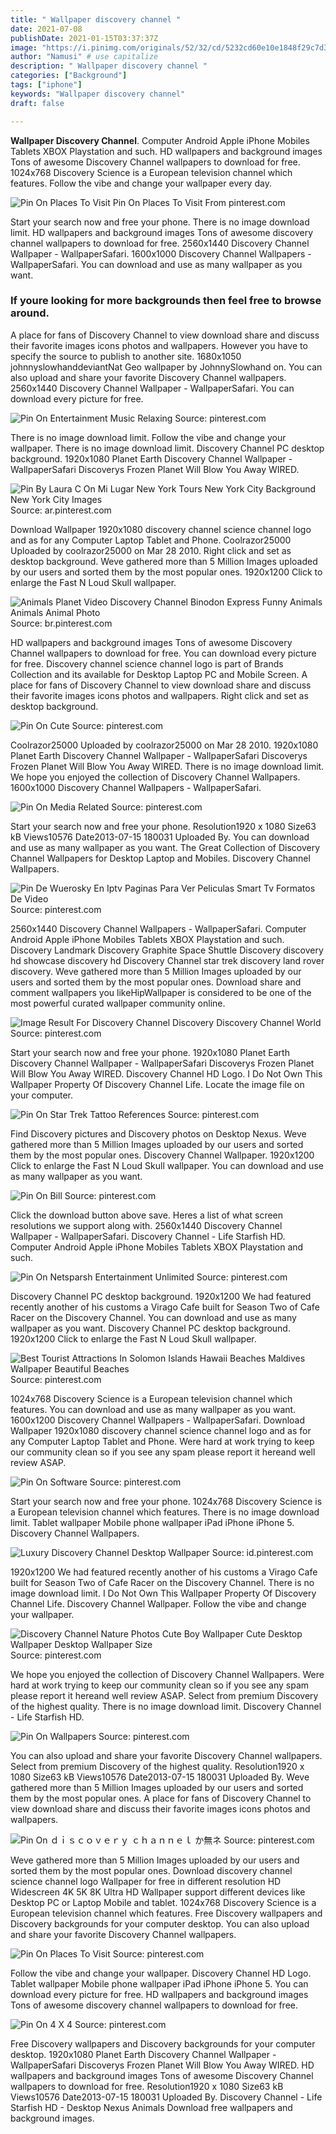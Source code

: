 ```yaml
---
title: " Wallpaper discovery channel "
date: 2021-07-08
publishDate: 2021-01-15T03:37:37Z
image: "https://i.pinimg.com/originals/52/32/cd/5232cd60e10e1848f29c7d3ca7192f7e.jpg"
author: "Namusi" # use capitalize
description: " Wallpaper discovery channel "
categories: ["Background"]
tags: ["iphone"]
keywords: "Wallpaper discovery channel"
draft: false

---
```



**Wallpaper Discovery Channel**. Computer Android Apple iPhone Mobiles Tablets XBOX Playstation and such. HD wallpapers and background images Tons of awesome Discovery Channel wallpapers to download for free. 1024x768 Discovery Science is a European television channel which features. Follow the vibe and change your wallpaper every day.

![Pin On Places To Visit](https://i.pinimg.com/originals/f6/73/03/f67303e422cfa2ebbea5f4fefd214a04.png "Pin On Places To Visit")
Pin On Places To Visit From pinterest.com


Start your search now and free your phone. There is no image download limit. HD wallpapers and background images Tons of awesome discovery channel wallpapers to download for free. 2560x1440 Discovery Channel Wallpaper - WallpaperSafari. 1600x1000 Discovery Channel Wallpapers - WallpaperSafari. You can download and use as many wallpaper as you want.

### If youre looking for more backgrounds then feel free to browse around.

A place for fans of Discovery Channel to view download share and discuss their favorite images icons photos and wallpapers. However you have to specify the source to publish to another site. 1680x1050 johnnyslowhanddeviantNat Geo wallpaper by JohnnySlowhand on. You can also upload and share your favorite Discovery Channel wallpapers. 2560x1440 Discovery Channel Wallpaper - WallpaperSafari. You can download every picture for free.


![Pin On Entertainment Music Relaxing](https://i.pinimg.com/originals/3b/a4/e4/3ba4e416b95fe041134748d03982ede8.jpg "Pin On Entertainment Music Relaxing")
Source: pinterest.com

There is no image download limit. Follow the vibe and change your wallpaper. There is no image download limit. Discovery Channel PC desktop background. 1920x1080 Planet Earth Discovery Channel Wallpaper - WallpaperSafari Discoverys Frozen Planet Will Blow You Away WIRED.

![Pin By Laura C On Mi Lugar New York Tours New York City Background New York City Images](https://i.pinimg.com/originals/44/43/e1/4443e1b1a333ebdb6c3d8be319505fca.jpg "Pin By Laura C On Mi Lugar New York Tours New York City Background New York City Images")
Source: ar.pinterest.com

Download Wallpaper 1920x1080 discovery channel science channel logo and as for any Computer Laptop Tablet and Phone. Coolrazor25000 Uploaded by coolrazor25000 on Mar 28 2010. Right click and set as desktop background. Weve gathered more than 5 Million Images uploaded by our users and sorted them by the most popular ones. 1920x1200 Click to enlarge the Fast N Loud Skull wallpaper.

![Animals Planet Video Discovery Channel Binodon Express Funny Animals Animals Animal Photo](https://i.pinimg.com/originals/f1/9c/a3/f19ca311619e41150e0c766b017c946a.jpg "Animals Planet Video Discovery Channel Binodon Express Funny Animals Animals Animal Photo")
Source: br.pinterest.com

HD wallpapers and background images Tons of awesome Discovery Channel wallpapers to download for free. You can download every picture for free. Discovery channel science channel logo is part of Brands Collection and its available for Desktop Laptop PC and Mobile Screen. A place for fans of Discovery Channel to view download share and discuss their favorite images icons photos and wallpapers. Right click and set as desktop background.

![Pin On Cute](https://i.pinimg.com/originals/88/b1/d2/88b1d245f6372bf0c7fdfc702d17a84f.jpg "Pin On Cute")
Source: pinterest.com

Coolrazor25000 Uploaded by coolrazor25000 on Mar 28 2010. 1920x1080 Planet Earth Discovery Channel Wallpaper - WallpaperSafari Discoverys Frozen Planet Will Blow You Away WIRED. There is no image download limit. We hope you enjoyed the collection of Discovery Channel Wallpapers. 1600x1000 Discovery Channel Wallpapers - WallpaperSafari.

![Pin On Media Related](https://i.pinimg.com/originals/9b/ed/ff/9bedff6df70651be41f5b7dfee6e0572.jpg "Pin On Media Related")
Source: pinterest.com

Start your search now and free your phone. Resolution1920 x 1080 Size63 kB Views10576 Date2013-07-15 180031 Uploaded By. You can download and use as many wallpaper as you want. The Great Collection of Discovery Channel Wallpapers for Desktop Laptop and Mobiles. Discovery Channel Wallpapers.

![Pin De Wuerosky En Iptv Paginas Para Ver Peliculas Smart Tv Formatos De Video](https://i.pinimg.com/originals/89/95/1b/89951b81ad9234ea43186bce74ebf4cf.jpg "Pin De Wuerosky En Iptv Paginas Para Ver Peliculas Smart Tv Formatos De Video")
Source: pinterest.com

2560x1440 Discovery Channel Wallpapers - WallpaperSafari. Computer Android Apple iPhone Mobiles Tablets XBOX Playstation and such. Discovery Landmark Discovery Graphite Space Shuttle Discovery discovery hd showcase discovery hd Discovery Channel star trek discovery land rover discovery. Weve gathered more than 5 Million Images uploaded by our users and sorted them by the most popular ones. Download share and comment wallpapers you likeHipWallpaper is considered to be one of the most powerful curated wallpaper community online.

![Image Result For Discovery Channel Discovery Discovery Channel World](https://i.pinimg.com/474x/89/37/94/89379425686e1503a04b25beba994a35.jpg "Image Result For Discovery Channel Discovery Discovery Channel World")
Source: pinterest.com

Start your search now and free your phone. 1920x1080 Planet Earth Discovery Channel Wallpaper - WallpaperSafari Discoverys Frozen Planet Will Blow You Away WIRED. Discovery Channel HD Logo. I Do Not Own This Wallpaper Property Of Discovery Channel Life. Locate the image file on your computer.

![Pin On Star Trek Tattoo References](https://i.pinimg.com/originals/97/db/87/97db87863899aa4b72332aaf13910aca.jpg "Pin On Star Trek Tattoo References")
Source: pinterest.com

Find Discovery pictures and Discovery photos on Desktop Nexus. Weve gathered more than 5 Million Images uploaded by our users and sorted them by the most popular ones. Discovery Channel Wallpaper. 1920x1200 Click to enlarge the Fast N Loud Skull wallpaper. You can download and use as many wallpaper as you want.

![Pin On Bill](https://i.pinimg.com/originals/30/09/8e/30098ede269b8c79932c36b836348c62.jpg "Pin On Bill")
Source: pinterest.com

Click the download button above save. Heres a list of what screen resolutions we support along with. 2560x1440 Discovery Channel Wallpaper - WallpaperSafari. Discovery Channel - Life Starfish HD. Computer Android Apple iPhone Mobiles Tablets XBOX Playstation and such.

![Pin On Netsparsh Entertainment Unlimited](https://i.pinimg.com/originals/87/d4/39/87d4390fdba062bdac616934707a00b2.jpg "Pin On Netsparsh Entertainment Unlimited")
Source: pinterest.com

Discovery Channel PC desktop background. 1920x1200 We had featured recently another of his customs a Virago Cafe built for Season Two of Cafe Racer on the Discovery Channel. You can download and use as many wallpaper as you want. Discovery Channel PC desktop background. 1920x1200 Click to enlarge the Fast N Loud Skull wallpaper.

![Best Tourist Attractions In Solomon Islands Hawaii Beaches Maldives Wallpaper Beautiful Beaches](https://i.pinimg.com/736x/49/18/60/491860aba8b6e355f319ddb4c6f54613.jpg "Best Tourist Attractions In Solomon Islands Hawaii Beaches Maldives Wallpaper Beautiful Beaches")
Source: pinterest.com

1024x768 Discovery Science is a European television channel which features. You can download and use as many wallpaper as you want. 1600x1200 Discovery Channel Wallpapers - WallpaperSafari. Download Wallpaper 1920x1080 discovery channel science channel logo and as for any Computer Laptop Tablet and Phone. Were hard at work trying to keep our community clean so if you see any spam please report it hereand well review ASAP.

![Pin On Software](https://i.pinimg.com/originals/a8/a3/1f/a8a31f49938022c20c634b1a97407a33.jpg "Pin On Software")
Source: pinterest.com

Start your search now and free your phone. 1024x768 Discovery Science is a European television channel which features. There is no image download limit. Tablet wallpaper Mobile phone wallpaper iPad iPhone iPhone 5. Discovery Channel Wallpapers.

![Luxury Discovery Channel Desktop Wallpaper](https://i.pinimg.com/originals/fc/fb/60/fcfb602d7a487c83fbae7807019c2126.jpg "Luxury Discovery Channel Desktop Wallpaper")
Source: id.pinterest.com

1920x1200 We had featured recently another of his customs a Virago Cafe built for Season Two of Cafe Racer on the Discovery Channel. There is no image download limit. I Do Not Own This Wallpaper Property Of Discovery Channel Life. Discovery Channel Wallpaper. Follow the vibe and change your wallpaper.

![Discovery Channel Nature Photos Cute Boy Wallpaper Cute Desktop Wallpaper Desktop Wallpaper Size](https://i.pinimg.com/originals/c2/f4/f3/c2f4f3a618ac0088f62844202fad558b.jpg "Discovery Channel Nature Photos Cute Boy Wallpaper Cute Desktop Wallpaper Desktop Wallpaper Size")
Source: pinterest.com

We hope you enjoyed the collection of Discovery Channel Wallpapers. Were hard at work trying to keep our community clean so if you see any spam please report it hereand well review ASAP. Select from premium Discovery of the highest quality. There is no image download limit. Discovery Channel - Life Starfish HD.

![Pin On Wallpapers](https://i.pinimg.com/originals/74/89/14/7489145d44c6f0ca177d771c385a4c3c.jpg "Pin On Wallpapers")
Source: pinterest.com

You can also upload and share your favorite Discovery Channel wallpapers. Select from premium Discovery of the highest quality. Resolution1920 x 1080 Size63 kB Views10576 Date2013-07-15 180031 Uploaded By. Weve gathered more than 5 Million Images uploaded by our users and sorted them by the most popular ones. A place for fans of Discovery Channel to view download share and discuss their favorite images icons photos and wallpapers.

![Pin On ｄｉｓｃｏｖｅｒｙ ｃｈａｎｎｅｌ か無ネ](https://i.pinimg.com/736x/53/94/ac/5394ac405f71c4924d6e8ea8469ede91.jpg "Pin On ｄｉｓｃｏｖｅｒｙ ｃｈａｎｎｅｌ か無ネ")
Source: pinterest.com

Weve gathered more than 5 Million Images uploaded by our users and sorted them by the most popular ones. Download discovery channel science channel logo Wallpaper for free in different resolution HD Widescreen 4K 5K 8K Ultra HD Wallpaper support different devices like Desktop PC or Laptop Mobile and tablet. 1024x768 Discovery Science is a European television channel which features. Free Discovery wallpapers and Discovery backgrounds for your computer desktop. You can also upload and share your favorite Discovery Channel wallpapers.

![Pin On Places To Visit](https://i.pinimg.com/originals/f6/73/03/f67303e422cfa2ebbea5f4fefd214a04.png "Pin On Places To Visit")
Source: pinterest.com

Follow the vibe and change your wallpaper. Discovery Channel HD Logo. Tablet wallpaper Mobile phone wallpaper iPad iPhone iPhone 5. You can download every picture for free. HD wallpapers and background images Tons of awesome discovery channel wallpapers to download for free.

![Pin On 4 X 4](https://i.pinimg.com/originals/52/32/cd/5232cd60e10e1848f29c7d3ca7192f7e.jpg "Pin On 4 X 4")
Source: pinterest.com

Free Discovery wallpapers and Discovery backgrounds for your computer desktop. 1920x1080 Planet Earth Discovery Channel Wallpaper - WallpaperSafari Discoverys Frozen Planet Will Blow You Away WIRED. HD wallpapers and background images Tons of awesome Discovery Channel wallpapers to download for free. Resolution1920 x 1080 Size63 kB Views10576 Date2013-07-15 180031 Uploaded By. Discovery Channel - Life Starfish HD - Desktop Nexus Animals Download free wallpapers and background images.


